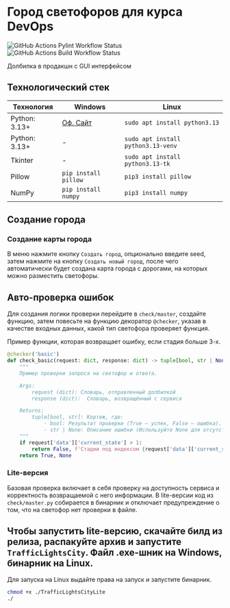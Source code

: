# Город светофоров для курса DevOps

![GitHub Actions Pylint Workflow Status](https://img.shields.io/github/actions/workflow/status/TheSpace-hub/TrafficLightsCity/pylint.yml?style=flat-square&label=Pylint)
![GitHub Actions Build Workflow Status](https://img.shields.io/github/actions/workflow/status/TheSpace-hub/TrafficLightsCity/build.yml?style=flat-square&label=Build)

Долбилка в продакшн с GUI интерфейсом

## Технологический стек

| Технология    | Windows                                       | Linux                              |
|---------------|-----------------------------------------------|------------------------------------|
| Python: 3.13+ | [Оф. Сайт](https://www.python.org/downloads/) | `sudo apt install python3.13`      |
| Python: 3.13+ | -                                             | `sudo apt install python3.13-venv` |
| Tkinter       | -                                             | `sudo apt install python3.13-tk`   |
| Pillow        | `pip install pillow`                          | `pip3 install pillow`              |
| NumPy         | `pip install numpy`                           | `pip3 install numpy`               |

## Создание города

### Создание карты города

В меню нажмите кнопку `Создать город`, опционально введите seed, затем нажмите на кнопку `Создать новый город`, после
чего автоматически будет создана карта города с дорогами, на которых можно разместить светофоры.

## Авто-проверка ошибок

Для создания логики проверки перейдите в `check/master`, создайте функцию, затем повесьте на функцию декоратор
`@checker`, указав в качестве входных данных, какой тип светофора проверяет функция.

Пример функции, которая возвращает ошибку, если стадия больше 3-х.

```py
@checker('basic')
def check_basic(request: dict, response: dict) -> tuple[bool, str | None]:
    """
    Пример проверки запроса на светофор и ответа.

    Args:
        request (dict): Словарь, отправленный долбилкой
        response (dict):  Словарь, возвращённый с сервиса

    Returns:
        tuple[bool, str]: Кортеж, где:
            - bool: Результат проверки (True — успех, False — ошибка).
            - str | None: Описание ошибки (Используйте None для отсутствия параметра)
    """
    if request['data']['current_state'] > 1:
        return False, f'Стадии под индексом {request['data']['current_state']} не существует.'
    return True, None
```

### Lite-версия

Базовая проверка включает в себя проверку на доступность сервиса и корректность возвращаемой с него информации. В
lite-версии код из `check/master.py` собирается в бинарник и отключает предупреждение о том, что на светофор нет
проверки в файле.

Чтобы запустить lite-версию, скачайте билд из релиза, распакуйте архив и запустите `TrafficLightsCity`. Файл .exe-шник
на Windows, бинарник на Linux.
---
Для запуска на Linux выдайте права на запуск и запустите бинарник.

```bash
chmod +x ./TrafficLightsCityLite
./
```